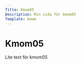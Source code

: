 ```yaml
---
Title: Kmom05
Description: Min sida för kmom05
Template: kmom
---
```


# Kmom05

Lite text för kmom05
